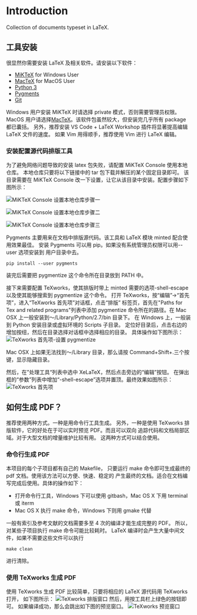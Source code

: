 # Introduction

Collection of documents typeset in LaTeX.

## 工具安装

很显然你需要安装 LaTeX 及相关软件。请安装以下软件：

* [MiKTeX][1] for Windows User
* [MacTeX][5] for MacOS User
* [Python 3][2]
* [Pygments][3]
* [Git][4]

Windows 用户安装 MiKTeX 时请选择 private 模式，否则需要管理员权限。
MacOS 用户请选择[MacTeX][5]。该软件包虽然较大，但安装完几乎所有 package 都已囊括。
另外，推荐安装 VS Code + LaTeX Workshop 插件将显著提高编辑 LaTeX 文件的速度。
如果 Vim 用得顺手，推荐使用 Vim 进行 LaTeX 编辑。

### 安装配置源代码排版工具

为了避免网络问题导致的安装 latex 包失败，请配置 MiKTeX Console 使用本地仓库。
本地仓库只要将以下链接中的 tar 包下载并解压的某个固定目录即可。
该目录需要在 MiKTeX Console 改一下设置，让它从该目录中安装。配置步骤如下图所示：

![MiKTeX Console 设置本地仓库步骤一](images/miktex-console-local-repo1.png "MiKTeX Console 设置本地仓库步骤一")

![MiKTeX Console 设置本地仓库步骤二](images/miktex-console-local-repo2.png "MiKTeX Console 设置本地仓库步骤二")


![MiKTeX Console 设置本地仓库步骤三](images/miktex-console-local-repo3.png "MiKTeX Console 设置本地仓库步骤三")

Pygments 主要用来在文档中排版源代码。该工具和 LaTeX 模块 minted 配合使用效果最佳。
安装 Pygments 可以用 pip。如果没有系统管理员权限可以用--user 选项安装到
用户目录中去。

    pip install --user pygments

装完后需要把 pygmentize 这个命令所在目录放到 PATH 中。

接下来需要配置 TeXworks，使其排版时带上 minted 需要的选项-shell-escape
以及使其能够搜索到 pygmentize 这个命令。
打开 TeXworks，按“编辑”->“首先项”，进入“TeXworks 首先项”对话框，点击“排版”
标签页，首先在"Paths for Tex and related programs"列表中添加 pygmentize
命令所在的路径。在 Mac OSX 上一般安装到～/Library/Python/2.7/bin 目录下。
在 Windows 上，一般装到 Python 安装目录或虚拟环境的 Scripts 子目录。
定位好目录后，点击右边的增加按纽，然后在目录选择对话框中选择相应的目录。
具体操作如下图所示：
![TeXworks 首先项-设置 pygmentize](images/texworks-path.png "TeXworks 首先项-设置 pygmentize")

Mac OSX 上如果无法找到～/Library 目录，那么请按 Command+Shift+.三个按键，显示隐藏目录。

然后，在”处理工具“列表中选中 XeLaTeX，然后点击旁边的“编辑”按钮。
在弹出框的“参数”列表中增加“-shell-escape”选项并置顶。最终效果如图所示：
![TeXworks 首先项](images/texworks-setup-shell-escape.png "TeXworks 首先项")


## 如何生成 PDF？

推荐使用两种方式。一种是用命令行工具生成。
另外，一种是使用 TeXworks 排版软件，它的好处在于可以实时预览 PDF。而且可以双向
追踪代码和文档局部区域。对于大型文档的增量维护比较有用。
这两种方式可以结合使用。

### 命令行生成 PDF

本项目的每个子项目都有自己的 Makefile，
只要运行 make 命令即可生成最终的 pdf 文档。使用该方法可以方便、快速、稳定的
产生最终的文档。适合在文档编写完成后使用。具体的操作如下：

* 打开命令行工具，Windows 下可以使用 gitbash，Mac OS X 下用 terminal 或 iterm
* Mac OS X 执行 make 命令，Windows 下则用 gmake 代替

一般有索引及参考文献的文档需要多至 4 次的编译才能生成完整的 PDF。
所以，对某些子项目执行 make 命令可能比较耗时。
LaTeX 编译时会产生大量中间文件，如果不需要这些文件可以执行

    make clean

进行清除。

### 使用 TeXworks 生成 PDF

使用 TeXworks 生成 PDF 比较简单，只要将相应的 LaTeX 源代码用 TeXworks 打开，
如下图所示：
![TeXworks 排版窗口](images/texworks-typeset.png "TeXworks 排版窗口")
然后，用按工具栏上绿色的按钮即可。
如果编译成功，那么会跳出如下图的预览窗口。
![TeXworks 预览窗口](images/texworks-preview.png "TeXworks 预览窗口")

[1]: https://miktex.org/
[2]: https://www.python.org/downloads/
[3]: https://pypi.org/project/Pygments/
[4]: https://git-scm.com/
[5]: https://tug.org/mactex/
